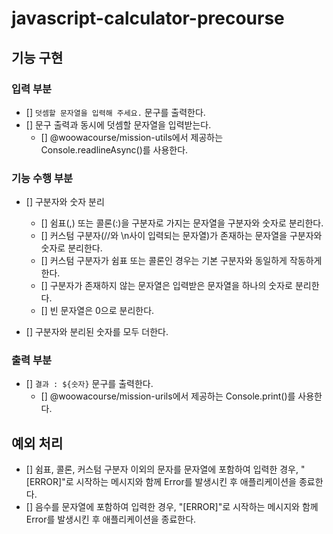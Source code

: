 # javascript-calculator-precourse

## 기능 구현

### 입력 부분

- [] `덧셈할 문자열을 입력해 주세요.` 문구를 출력한다.
- [] 문구 출력과 동시에 덧셈할 문자열을 입력받는다.
  - [] @woowacourse/mission-utils에서 제공하는 Console.readlineAsync()를 사용한다.

### 기능 수행 부분

- [] 구분자와 숫자 분리

  - [] 쉼표(,) 또는 콜론(:)을 구분자로 가지는 문자열을 구분자와 숫자로 분리한다.
  - [] 커스텀 구분자(//와 \n사이 입력되는 문자열)가 존재하는 문자열을 구분자와 숫자로 분리한다.
  - [] 커스텀 구분자가 쉼표 또는 콜론인 경우는 기본 구분자와 동일하게 작동하게 한다.
  - [] 구분자가 존재하지 않는 문자열은 입력받은 문자열을 하나의 숫자로 분리한다.
  - [] 빈 문자열은 0으로 분리한다.

- [] 구분자와 분리된 숫자를 모두 더한다.

### 출력 부분

- [] `결과 : ${숫자}` 문구를 출력한다.
  - [] @woowacourse/mission-urils에서 제공하는 Console.print()를 사용한다.

## 예외 처리

- [] 쉼표, 콜론, 커스텀 구분자 이외의 문자를 문자열에 포함하여 입력한 경우, "[ERROR]"로 시작하는 메시지와 함께 Error를 발생시킨 후 애플리케이션을 종료한다.
- [] 음수를 문자열에 포함하여 입력한 경우, "[ERROR]"로 시작하는 메시지와 함께 Error를 발생시킨 후 애플리케이션을 종료한다.
